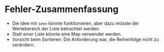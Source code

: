 # Fehler-Zusammenfassung

- Die Idee mit `seen` könnte funktionieren,
  aber dazu müsste der Wertebereich der Liste betrachtet werden.
- Statt einer Liste könnte eine Map verwendet werden.
- Vorsicht beim Sortieren: Die Anforderung war, die Reihenfolge nicht zu verändern.
